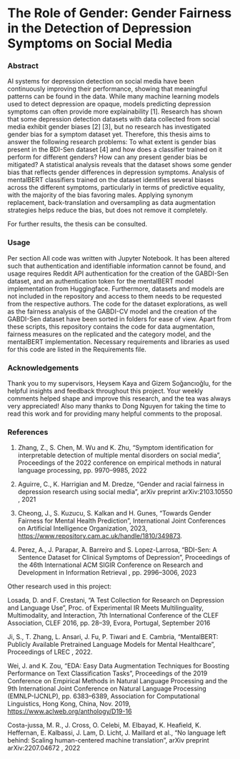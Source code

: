 # The Role of Gender: Gender Fairness in the Detection of Depression Symptoms on Social Media

### Abstract
AI systems for depression detection on social media have been continuously improving their performance, showing that meaningful patterns can be found in the data. While many machine learning models used to detect depression are opaque, models predicting depression symptoms can often provide more explainability [1]. Research has shown that some depression detection datasets with data collected from social media exhibit gender biases [2] [3], but no research has investigated gender bias for a symptom dataset yet. Therefore, this thesis aims to answer the following research problems: To what extent is gender bias present in the BDI-Sen dataset [4] and how does a classifier trained on it perform for different genders? How can any present gender bias be mitigated? A statistical analysis reveals that the dataset shows some gender bias that reflects gender differences in depression symptoms. Analysis of mentalBERT classifiers trained on the dataset identifies several biases across the different symptoms, particularly in terms of predictive equality, with the majority of the bias favoring males. Applying synonym replacement, back-translation and oversampling as data augmentation strategies helps reduce the bias, but does not remove it completely.

For further results, the thesis can be consulted.


### Usage
Per section
All code was written with Jupyter Notebook. It has been altered such that authentication and identifiable information cannot be found, and usage requires Reddit API authentication for the creation of the GABDI-Sen dataset, and an authentication token for the mentalBERT model implementation from Huggingface. Furthermore, datasets and models are not included in the repository and access to them needs to be requested from the respective authors. The code for the dataset explorations, as well as the fairness analysis of the GABDI-CV model and the creation of the GABDI-Sen dataset have been sorted in folders for ease of view. Apart from these scripts, this repository contains the code for data augmentation, fairness measures on the replicated and the category model, and the mentalBERT implementation. Necessary requirements and libraries as used for this code are listed in the Requirements file.

### Acknowledgements
Thank you to my supervisors, Heysem Kaya and Gizem Soğancıoğlu, for the helpful insights and feedback throughout this project. Your weekly comments helped shape and improve this research, and the tea was always very appreciated! Also many thanks to Dong Nguyen for taking the time to read this work and for providing many helpful comments to the proposal.

### References

1.  Zhang, Z., S. Chen, M. Wu and K. Zhu, “Symptom identification for interpretable detection of multiple mental disorders on social media”, Proceedings of the 2022 conference on empirical methods in natural language processing, pp. 9970–9985, 2022

2. Aguirre, C., K. Harrigian and M. Dredze, “Gender and racial fairness in depression research using social media”, arXiv preprint arXiv:2103.10550 , 2021

3. Cheong, J., S. Kuzucu, S. Kalkan and H. Gunes, “Towards Gender Fairness for Mental Health Prediction”, International Joint Conferences on Artificial Intelligence Organization, 2023, https://www.repository.cam.ac.uk/handle/1810/349873.

4.  Perez, A., J. Parapar,  ́A. Barreiro and S. Lopez-Larrosa, “BDI-Sen: A Sentence Dataset for Clinical Symptoms of Depression”, Proceedings of the 46th International ACM SIGIR Conference on Research and Development in Information Retrieval , pp. 2996–3006, 2023


Other research used in this project:

Losada, D. and F. Crestani, “A Test Collection for Research on Depression and Language Use”, Proc. of Experimental IR Meets Multilinguality, Multimodality, and Interaction, 7th International Conference of the CLEF Association, CLEF 2016, pp. 28–39, Evora, Portugal, September 2016

Ji, S., T. Zhang, L. Ansari, J. Fu, P. Tiwari and E. Cambria, “MentalBERT: Publicly Available Pretrained Language Models for Mental Healthcare”, Proceedings of LREC , 2022.

Wei, J. and K. Zou, “EDA: Easy Data Augmentation Techniques for Boosting Performance on Text Classification Tasks”, Proceedings of the 2019 Conference on Empirical Methods in Natural Language Processing and the 9th International Joint Conference on Natural Language Processing (EMNLP-IJCNLP), pp. 6383–6389, Association for Computational Linguistics, Hong Kong, China, Nov. 2019, https://www.aclweb.org/anthology/D19-16

Costa-jussa, M. R., J. Cross, O. Celebi, M. Elbayad, K. Heafield, K. Heffernan, E. Kalbassi, J. Lam, D. Licht, J. Maillard et al., “No language left behind: Scaling human-centered machine translation”, arXiv preprint arXiv:2207.04672 , 2022
